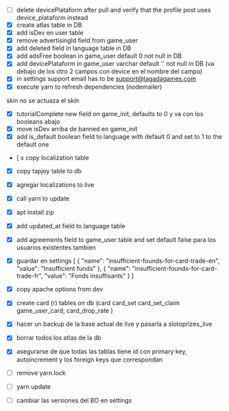  - [ ] delete devicePlataform after pull and verify that the profile post uses device_plataform instead
 - [x] create atlas table in DB
 - [x] add isDev en user table
 - [x] remove advertisingId field from game_user
 - [x] add deleted field in language table in DB
 - [x] add adsFree boolean in game_user default 0 not null in DB
 - [x] add devicePlataform in game_user varchar default '' not null in DB (va debajo de los otro 2 campos con device en el nombre del campo)
 - [x] in settings support email has to be support@tagadagames.com
 - [x] execute yarn to refresh dependencies (nodemailer)
 
 skin no se actuaza el skin

 - [x] tutorialComplete new field on game_init, defaults to 0 y va con los booleans abajo
 - [x] move isDev arriba de banned en game_init
 - [x] add is_default boolean field to language with default 0 and set to 1 to the default one
 - [ x copy localization table
- [x] copy tapjoy table to db
- [x] agregar localizations to live
- [x] call yarn to update
- [x] apt install zip


 - [x] add updated_at field to language table
 - [x] add agreements field to game_user table and set default false para los usuarios existentes tambien
 - [x] guardar en settings [
  {
    "name": "insufficient-founds-for-card-trade-en",
    "value": "Insufficient funds"
  },
  {
    "name": "insufficient-founds-for-card-trade-fr",
    "value": "Fonds insuffisants"
  }
]
 - [x] copy apache options from dev


 - [x] create card (r) tables on db (card card_set card_set_claim game_user_card, card_drop_rate )
 - [x] hacer un backup de la base actual de live y pasarla a slotoprizes_live
 - [x] borrar todos los atlas de la db
 - [x] asegurarse de que todas las tablas tiene id con primary key, autoincrement y los foreign keys que correspondan

 - [ ] remove yarn.lock
 - [ ] yarn update
 - [ ] cambiar las versiones del BO en settings